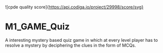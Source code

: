 

![cpde quality score]{https://api.codiga.io/project/29998/score/svg}


# M1_GAME_Quiz
A interesting mystery based quiz game in which at every level player has to resolve a mystery by deciphering the clues in the form of MCQs.

